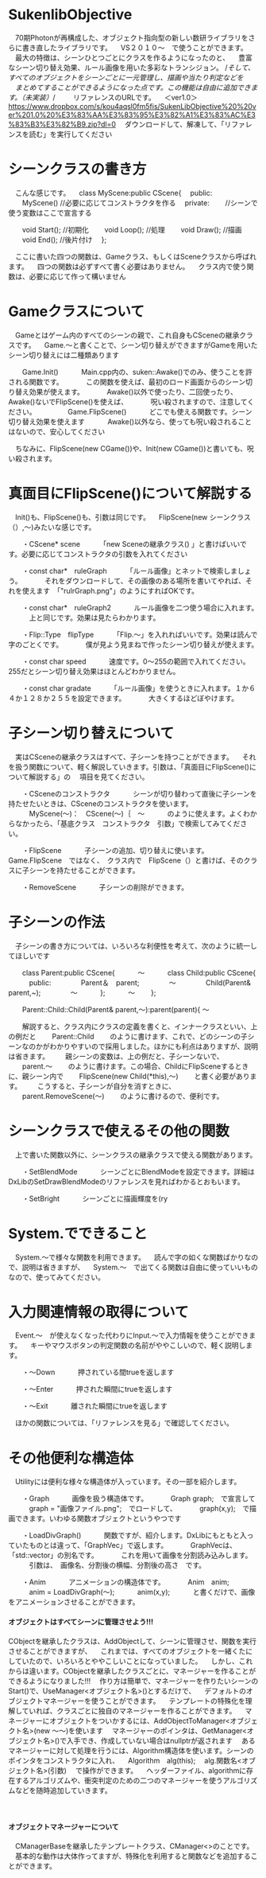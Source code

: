 ﻿# SukenlibObjective
　70期Photonが再構成した、オブジェクト指向型の新しい数研ライブラリをさらに書き直したライブラリです。
　VS２０１０～　で使うことができます。
　最大の特徴は、シーンひとつごとにクラスを作るようになったのと、
　豊富なシーン切り替え効果、ルール画像を用いた多彩なトランシジョン。
/*そして、すべてのオブジェクトをシーンごとに一元管理し、描画や当たり判定などを
　まとめてすることができるようになった点です。この機能は自由に追加できます。（未実装）*/
　
　リファレンスのURLです。
　＜ver1.0＞
　https://www.dropbox.com/s/kou4aqsl0fm5fis/SukenLibObjective%20%20ver%201.0%20%E3%83%AA%E3%83%95%E3%82%A1%E3%83%AC%E3%83%B3%E3%82%B9.zip?dl=0
　ダウンロードして、解凍して、「リファレンスを読む」を実行してください
　
# シーンクラスの書き方
　こんな感じです。
　class MyScene:public CScene{
　public:
　　MyScene()		//必要に応じてコンストラクタを作る
　private:
　　//シーンで使う変数はここで宣言する

　　void Start();	//初期化
　　void Loop();	//処理
　　void Draw();	//描画
　　void End();		//後片付け
　};

　ここに書いた四つの関数は、Gameクラス、もしくはSceneクラスから呼ばれます。
　四つの関数は必ずすべて書く必要はありません。
　クラス内で使う関数は、必要に応じて作って構いません

# Gameクラスについて
　Gameとはゲーム内のすべてのシーンの親で、これ自身もCSceneの継承クラスです。
　Game.～と書くことで、シーン切り替えができますがGameを用いたシーン切り替えには二種類あります

　　Game.Init()
　　　Main.cpp内の、suken::Awake()でのみ、使うことを許される関数です。
　　　この関数を使えば、最初のロード画面からのシーン切り替え効果が使えます。
　　　Awake()以外で使ったり、二回使ったり、Awake()ないでFlipScene()を使えば、
　　　呪い殺されますので、注意してください。
　　
　　Game.FlipScene()
　　　どこでも使える関数です。シーン切り替え効果を使えます
　　　Awake()以外なら、使っても呪い殺されることはないので、安心してください

　ちなみに、FlipScene(new CGame())や、Init(new CGame())と書いても、呪い殺されます。

# 真面目にFlipScene()について解説する
　Init()も、FlipScene()も、引数は同じです。
　FlipScene(new シーンクラス（）,～)みたいな感じです。

　　・CScene* scene
　　　「new Sceneの継承クラス() 」と書けばいいです。必要に応じてコンストラクタの引数を入れてください

　　・const char*　ruleGraph
　　　「ルール画像」とネットで検索しましょう。
　　　それをダウンロードして、その画像のある場所を書いてやれば、それを使えます　「"rulrGraph.png"」のようにすればOKです。

　　・const char*　ruleGraph2
　　　ルール画像を二つ使う場合に入れます。
　　　上と同じです。効果は見たらわかります。

　　・Flip::Type　flipType
　　　「Flip.～」を入れればいいです。効果は読んで字のごとくです。
　　　僕が見よう見まねで作ったシーン切り替えが使えます。

　　・const char speed
　　　速度です。0～255の範囲で入れてください。255だとシーン切り替え効果はほとんどわかりません。

　　・const char gradate
　　　「ルール画像」を使うときに入れます。１か６４か１２８か２５５を設定できます。
　　　大きくするほどぼやけます。

# 子シーン切り替えについて
　実はCSceneの継承クラスはすべて、子シーンを持つことができます。
　それを扱う関数について、軽く解説していきます。引数は、「真面目にFlipScene()について解説する」の
　項目を見てください。

　　・CSceneのコンストラクタ
　　　シーンが切り替わって直後に子シーンを持たせたいときは、CSceneのコンストラクタを使います。
　　　MyScene(～)：　CScene(～)｛　～
　　　のように使えます。よくわからなかったら、「基底クラス　コンストラクタ　引数」で検索してみてください。

　　・FlipScene
　　　子シーンの追加、切り替えに使います。Game.FlipScene　ではなく、　クラス内で　FlipScene（）と書けば、そのクラスに子シーンを持たせることができます。

　　・RemoveScene
　　　子シーンの削除ができます。

# 子シーンの作法
　子シーンの書き方については、いろいろな利便性を考えて、次のように統一してほしいです

　　class Parent:public CScene{
　　　～
　　　class Child:public CScene{
　　　public:
　　　　Parent＆　parent;
　　　　～
　　　　Child(Parent& parent,~);
　　　　～
　　　};
　　　～
　　};

　　Parent::Child::Child(Parent& parent,～):parent(parent){ ～

　　解説すると、クラス内にクラスの定義を書くと、インナークラスといい、上の例だと
　　Parent::Child
　　のように書けます、これで、どのシーンの子シーンなのかがわかりやすいので採用しました。ほかにも利点はありますが、説明は省きます。
　　親シーンの変数は、上の例だと、子シーンないで、
　　parent.～
　　のように書けます。この場合、ChildにFlipSceneするときに、親シーン内で
　　FlipScene(new Child(*this),～)
　　と書く必要があります。
　　こうすると、子シーンが自分を消すときに、
　　parent.RemoveScene(～)
　　のように書けるので、便利です。

# シーンクラスで使えるその他の関数
　上で書いた関数以外に、シーンクラスの継承クラスで使える関数があります。

　　・SetBlendMode
　　　シーンごとにBlendModeを設定できます。詳細はDxLibのSetDrawBlendModeのリファレンスを見ればわかるとおもいます。

　　・SetBright
　　　シーンごとに描画輝度を(ry

# System.でできること
　System.～で様々な関数を利用できます。
　読んで字の如くな関数ばかりなので、説明は省きますが、
　System.～　で出てくる関数は自由に使っていいものなので、使ってみてください。

# 入力関連情報の取得について
　Event.～　が使えなくなった代わりにInput.～で入力情報を使うことができます。
　キーやマウスボタンの判定関数の名前がややこしいので、軽く説明します。

　　・～Down
　　　押されている間trueを返します

　　・～Enter
　　　押された瞬間にtrueを返します

　　・～Exit
　　　離された瞬間にtrueを返します

　ほかの関数については、「リファレンスを見る」で確認してください。

# その他便利な構造体
　Utilityには便利な様々な構造体が入っています。その一部を紹介します。

　　・Graph
　　　画像を扱う構造体です。
　　　Graph graph;　で宣言して
　　　graph = "画像ファイル.png";　でロードして、
　　　graph(x,y);　で描画できます。いわゆる関数オブジェクトというやつです

　　・LoadDivGraph()
　　　関数ですが、紹介します。DxLibにもともと入っていたものとは違って、「GraphVec」で返します。
　　　GraphVecは、「std::vector<Graph>」の別名です。
　　　これを用いて画像を分割読み込みします。
　　　引数は、　画像名、分割後の横幅、分割後の高さ　です。

　　・Anim
　　　アニメーションの構造体です。
　　　Anim　anim;
　　　anim = LoadDivGraph(～);
　　　anim(x,y);
　　　と書くだけで、画像をアニメーションさせることができます。
　
#### オブジェクトはすべてシーンに管理させよう!!!

 CObjectを継承したクラスは、AddObjectして、シーンに管理させ、関数を実行させることができますが、
　これまでは、すべてのオブジェクトを一緒くたにしていたので、いろいろとややこしいことになっていました。
　しかし、これからは違います。CObjectを継承したクラスごとに、マネージャーを作ることができるようになりました!!!
　作り方は簡単で、マネージャーを作りたいシーンのStart()で、UseManager<オブジェクト名>()とするだけで、
　デフォルトのオブジェクトマネージャーを使うことができます。
　テンプレートの特殊化を理解していれば、クラスごとに独自のマネージャーを作ることができます。
　マネージャーにオブジェクトをついかするには、AddObjectToManager<オブジェクト名>(new ～～)を使います
　マネージャーのポインタは、GetManager<オブジェクト名>()で入手でき、作成していない場合はnullptrが返されます
　あるマネージャーに対して処理を行うには、Algorithm構造体を使います。シーンのポインタをコンストラクタに入れ、
　Algorithm　alg(this);
　alg.関数名<オブジェクト名>(引数)
　で操作ができます。
　ヘッダーファイル、algorithmに存在するアルゴリズムや、衝突判定のための二つのマネージャーを使うアルゴリズムなどを随時追加していきます。

　
#### オブジェクトマネージャーについて

　CManagerBaseを継承したテンプレートクラス、CManager<>のことです。
　基本的な動作は大体作ってますが、特殊化を利用すると関数などを追加することができます。
　